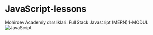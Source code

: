 # JavaScript-lessons  
Mohirdev Academiy darsliklari: Full Stack Javascript (MERN) 1-MODUL
<img src="https://itproger.com/paid_courses/img/javascript_anim.gif" alt="JavaScript">
